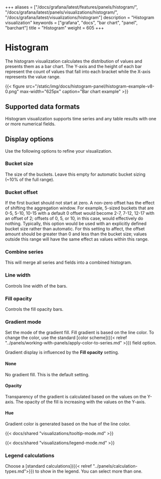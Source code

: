 +++
aliases = ["/docs/grafana/latest/features/panels/histogram/", "/docs/grafana/latest/panels/visualizations/histogram/", "/docs/grafana/latest/visualizations/histogram"]
description = "Histogram visualization"
keywords = ["grafana", "docs", "bar chart", "panel", "barchart"]
title = "Histogram"
weight = 605
+++

# Histogram

The histogram visualization calculates the distribution of values and presents them as a bar chart. The Y-axis and the height of each bar represent the count of values that fall into each bracket while the X-axis represents the value range.

{{< figure src="/static/img/docs/histogram-panel/histogram-example-v8-0.png" max-width="625px" caption="Bar chart example" >}}

## Supported data formats

Histogram visualization supports time series and any table results with one or more numerical fields.

## Display options

Use the following options to refine your visualization.

### Bucket size

The size of the buckets. Leave this empty for automatic bucket sizing (~10% of the full range).

### Bucket offset

If the first bucket should not start at zero. A non-zero offset has the effect of shifting the aggregation window. For example, 5-sized buckets that are 0-5, 5-10, 10-15 with a default 0 offset would become 2-7, 7-12, 12-17 with an offset of 2; offsets of 0, 5, or 10, in this case, would effectively do nothing. Typically, this option would be used with an explicitly defined bucket size rather than automatic. For this setting to affect, the offset amount should be greater than 0 and less than the bucket size; values outside this range will have the same effect as values within this range.

### Combine series

This will merge all series and fields into a combined histogram.

### Line width

Controls line width of the bars.

### Fill opacity

Controls the fill opacity bars.

### Gradient mode

Set the mode of the gradient fill. Fill gradient is based on the line color. To change the color, use the standard [color scheme]({{< relref "../panels/working-with-panels/apply-color-to-series.md" >}}) field option.

Gradient display is influenced by the **Fill opacity** setting.

#### None

No gradient fill. This is the default setting.

#### Opacity

Transparency of the gradient is calculated based on the values on the Y-axis. The opacity of the fill is increasing with the values on the Y-axis.

#### Hue

Gradient color is generated based on the hue of the line color.

{{< docs/shared "visualizations/tooltip-mode.md" >}}

{{< docs/shared "visualizations/legend-mode.md" >}}

### Legend calculations

Choose a [standard calculations]({{< relref "../panels/calculation-types.md">}}) to show in the legend. You can select more than one.
